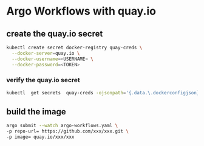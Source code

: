 # Argo Workflows with quay.io

## create the quay.io secret
```sh
kubectl create secret docker-registry quay-creds \
  --docker-server=quay.io \
  --docker-username=<USERNAME> \
  --docker-password=<TOKEN>
```
### verify the quay.io secret
```sh
kubectl  get secrets  quay-creds -ojsonpath='{.data.\.dockerconfigjson}' | base64 -d | jq
```

## build the image
```sh
argo submit --watch argo-workflows.yaml \
-p repo-url= https://github.com/xxx/xxx.git \
-p image= quay.io/xxx/xxx
```